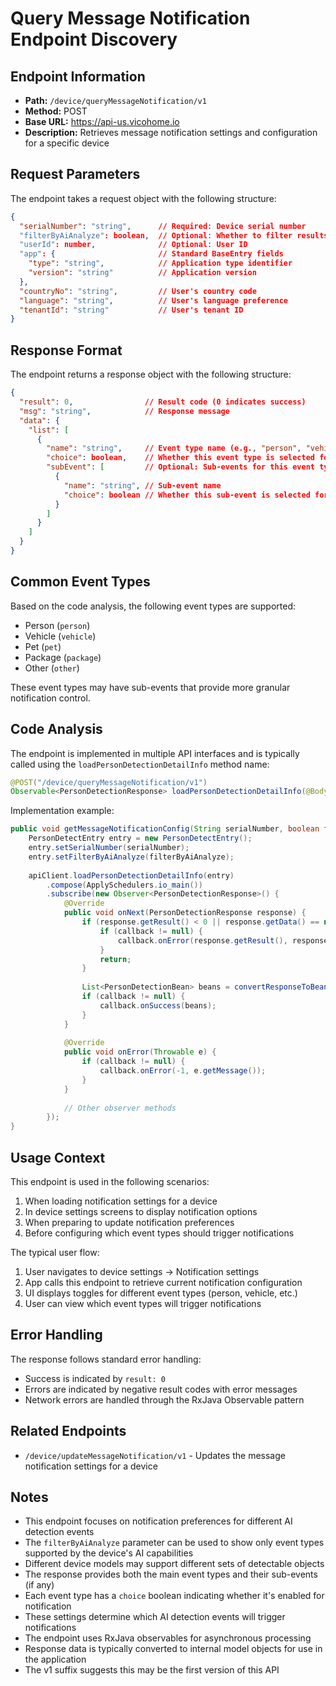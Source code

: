 # Query Message Notification Endpoint Discovery

## Endpoint Information
- **Path:** `/device/queryMessageNotification/v1`
- **Method:** POST
- **Base URL:** https://api-us.vicohome.io
- **Description:** Retrieves message notification settings and configuration for a specific device

## Request Parameters
The endpoint takes a request object with the following structure:

```json
{
  "serialNumber": "string",      // Required: Device serial number
  "filterByAiAnalyze": boolean,  // Optional: Whether to filter results by AI analysis capability
  "userId": number,              // Optional: User ID
  "app": {                       // Standard BaseEntry fields
    "type": "string",            // Application type identifier
    "version": "string"          // Application version
  },
  "countryNo": "string",         // User's country code
  "language": "string",          // User's language preference 
  "tenantId": "string"           // User's tenant ID
}
```

## Response Format
The endpoint returns a response object with the following structure:

```json
{
  "result": 0,                // Result code (0 indicates success)
  "msg": "string",            // Response message
  "data": {
    "list": [
      {
        "name": "string",     // Event type name (e.g., "person", "vehicle", "pet", "package", "other")
        "choice": boolean,    // Whether this event type is selected for notification
        "subEvent": [         // Optional: Sub-events for this event type
          {
            "name": "string", // Sub-event name
            "choice": boolean // Whether this sub-event is selected for notification
          }
        ]
      }
    ]
  }
}
```

## Common Event Types
Based on the code analysis, the following event types are supported:
- Person (`person`)
- Vehicle (`vehicle`)
- Pet (`pet`)
- Package (`package`)
- Other (`other`)

These event types may have sub-events that provide more granular notification control.

## Code Analysis
The endpoint is implemented in multiple API interfaces and is typically called using the `loadPersonDetectionDetailInfo` method name:

```java
@POST("/device/queryMessageNotification/v1")
Observable<PersonDetectionResponse> loadPersonDetectionDetailInfo(@Body PersonDetectEntry personDetectEntry);
```

Implementation example:
```java
public void getMessageNotificationConfig(String serialNumber, boolean filterByAiAnalyze, final Callback<List<PersonDetectionBean>> callback) {
    PersonDetectEntry entry = new PersonDetectEntry();
    entry.setSerialNumber(serialNumber);
    entry.setFilterByAiAnalyze(filterByAiAnalyze);
    
    apiClient.loadPersonDetectionDetailInfo(entry)
        .compose(ApplySchedulers.io_main())
        .subscribe(new Observer<PersonDetectionResponse>() {
            @Override
            public void onNext(PersonDetectionResponse response) {
                if (response.getResult() < 0 || response.getData() == null) {
                    if (callback != null) {
                        callback.onError(response.getResult(), response.getMsg());
                    }
                    return;
                }
                
                List<PersonDetectionBean> beans = convertResponseToBean(response.getData().getList());
                if (callback != null) {
                    callback.onSuccess(beans);
                }
            }
            
            @Override
            public void onError(Throwable e) {
                if (callback != null) {
                    callback.onError(-1, e.getMessage());
                }
            }
            
            // Other observer methods
        });
}
```

## Usage Context
This endpoint is used in the following scenarios:
1. When loading notification settings for a device
2. In device settings screens to display notification options
3. When preparing to update notification preferences
4. Before configuring which event types should trigger notifications

The typical user flow:
1. User navigates to device settings → Notification settings
2. App calls this endpoint to retrieve current notification configuration
3. UI displays toggles for different event types (person, vehicle, etc.)
4. User can view which event types will trigger notifications

## Error Handling
The response follows standard error handling:
- Success is indicated by `result: 0`
- Errors are indicated by negative result codes with error messages
- Network errors are handled through the RxJava Observable pattern

## Related Endpoints
- `/device/updateMessageNotification/v1` - Updates the message notification settings for a device

## Notes
- This endpoint focuses on notification preferences for different AI detection events
- The `filterByAiAnalyze` parameter can be used to show only event types supported by the device's AI capabilities
- Different device models may support different sets of detectable objects
- The response provides both the main event types and their sub-events (if any)
- Each event type has a `choice` boolean indicating whether it's enabled for notification
- These settings determine which AI detection events will trigger notifications
- The endpoint uses RxJava observables for asynchronous processing
- Response data is typically converted to internal model objects for use in the application
- The v1 suffix suggests this may be the first version of this API